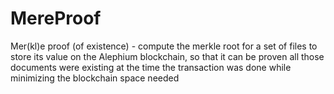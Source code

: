 # MereProof
Mer(kl)e proof (of existence) - compute the merkle root for a set of files to store its value on the Alephium blockchain, so that it can be proven all those documents were existing at the time the transaction was done while minimizing the blockchain space needed
